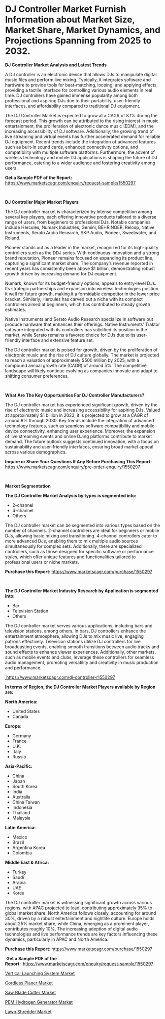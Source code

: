 <p><h1>DJ Controller Market Furnish Information about Market Size, Market Share, Market Dynamics, and Projections Spanning from 2025 to 2032.</h1></p><p><strong>DJ Controller Market Analysis and Latest Trends</strong></p>
<p><p>A DJ controller is an electronic device that allows DJs to manipulate digital music files and perform live mixing. Typically, it integrates software and hardware to provide tools for beat-matching, looping, and applying effects, providing a tactile interface for controlling various audio elements in real time. DJ controllers have gained immense popularity among both professional and aspiring DJs due to their portability, user-friendly interfaces, and affordability compared to traditional DJ equipment.</p><p>The DJ Controller Market is expected to grow at a CAGR of 8.1% during the forecast period. This growth can be attributed to the rising interest in music entertainment, the proliferation of electronic dance music (EDM), and the increasing accessibility of DJ software. Additionally, the growing trend of live streaming and virtual events has further accelerated demand for reliable DJ equipment. Recent trends include the integration of advanced features such as built-in sound cards, enhanced connectivity options, and compatibility with multiple software platforms. Furthermore, the advent of wireless technology and mobile DJ applications is shaping the future of DJ performance, catering to a wider audience and fostering creativity among users.</p></p>
<p><strong>Get a Sample PDF of the Report:&nbsp;</strong> <a href="https://www.marketscagr.com/enquiry/request-sample/1550297?utm_campaign=2004&utm_medium=2&utm_source=Github&utm_content=ia&utm_term=10042025&utm_id=dj-controller">https://www.marketscagr.com/enquiry/request-sample/1550297</a></p>
<p>&nbsp;</p>
<p><strong>DJ Controller Major Market Players</strong></p>
<p><p>The DJ controller market is characterized by intense competition among several key players, each offering innovative products tailored to a diverse range of users, from beginners to professional DJs. Notable companies include Hercules, Numark Industries, Gemini, BEHRINGER, Reloop, Native Instruments, Serato Audio Research, SKP Audio, Pioneer, Sweetwater, and Roland.</p><p>Pioneer stands out as a leader in the market, recognized for its high-quality controllers such as the DDJ series. With continuous innovation and a strong brand reputation, Pioneer remains focused on expanding its product line, capturing a significant market share. The company’s revenue reported in recent years has consistently been above $1 billion, demonstrating robust growth driven by increasing demand for DJ equipment.</p><p>Numark, known for its budget-friendly options, appeals to entry-level DJs. Its strategic partnerships and expansion into wireless technologies position it well for future growth, making it a formidable competitor in the lower price bracket. Similarly, Hercules has carved out a niche with its compact controllers aimed at beginners, which has contributed to steady growth estimates.</p><p>Native Instruments and Serato Audio Research specialize in software but produce hardware that enhances their offerings. Native Instruments’ Traktor software integrated with its controllers has solidified its position in the market, while Serato remains a favored choice for DJs due to its user-friendly interface and extensive feature set.</p><p>The DJ controller market is poised for growth, driven by the proliferation of electronic music and the rise of DJ culture globally. The market is projected to reach a valuation of approximately $500 million by 2025, with a compound annual growth rate (CAGR) of around 5%. The competitive landscape will likely continue evolving as companies innovate and adapt to shifting consumer preferences.</p></p>
<p>&nbsp;</p>
<p><strong>What Are The Key Opportunities For DJ Controller Manufacturers?</strong></p>
<p><p>The DJ controller market has experienced significant growth, driven by the rise of electronic music and increasing accessibility for aspiring DJs. Valued at approximately $1 billion in 2022, it is projected to grow at a CAGR of around 8% through 2030. Key trends include the integration of advanced technology features, such as seamless software compatibility and mobile device connectivity, enhancing user experience. Moreover, the expansion of live streaming events and online DJing platforms contribute to market demand. The future outlook suggests continued innovation, with a focus on sustainability and user-friendly interfaces, ensuring broad market appeal across various demographics.</p></p>
<p><strong>Inquire or Share Your Questions If Any Before Purchasing This Report:</strong> <a href="https://www.marketscagr.com/enquiry/pre-order-enquiry/1550297?utm_campaign=2004&utm_medium=2&utm_source=Github&utm_content=ia&utm_term=10042025&utm_id=dj-controller">https://www.marketscagr.com/enquiry/pre-order-enquiry/1550297</a></p>
<p>&nbsp;</p>
<p><strong>Market Segmentation</strong></p>
<p><strong>The DJ Controller Market Analysis by types is segmented into:</strong></p>
<p><ul><li>2-channel</li><li>4-channel</li><li>Others</li></ul></p>
<p><p>The DJ controller market can be segmented into various types based on the number of channels. 2-channel controllers are ideal for beginners or mobile DJs, allowing basic mixing and transitioning. 4-channel controllers cater to more advanced DJs, enabling them to mix multiple audio sources simultaneously for complex sets. Additionally, there are specialized controllers, such as those designed for specific software or performance styles, which offer unique features and functionalities tailored to professional users or niche markets.</p></p>
<p><strong>Purchase this Report:&nbsp;</strong><a href="https://www.marketscagr.com/purchase/1550297?utm_campaign=2004&utm_medium=2&utm_source=Github&utm_content=ia&utm_term=10042025&utm_id=dj-controller">https://www.marketscagr.com/purchase/1550297</a></p>
<p>&nbsp;</p>
<p><strong>The DJ Controller Market Industry Research by Application is segmented into:</strong></p>
<p><ul><li>Bar</li><li>Television Station</li><li>Others</li></ul></p>
<p><p>The DJ controller market serves various applications, including bars and television stations, among others. In bars, DJ controllers enhance the entertainment atmosphere, allowing DJs to mix music live, engaging patrons effectively. Television stations utilize DJ controllers for live broadcasting events, enabling smooth transitions between audio tracks and sound effects to enhance viewer experiences. Additionally, other markets, such as mobile events and clubs, leverage these controllers for seamless audio management, promoting versatility and creativity in music production and performance.</p></p>
<p><a href="https://www.marketscagr.com/dj-controller-r1550297?utm_campaign=2004&utm_medium=2&utm_source=Github&utm_content=ia&utm_term=10042025&utm_id=dj-controller">&nbsp;https://www.marketscagr.com/dj-controller-r1550297</a></p>
<p><strong>In terms of Region, the DJ Controller Market Players available by Region are:</strong></p>
<p>
    <p> <strong> North America: </strong>
        <ul>
            <li>United States</li>
            <li>Canada</li>
        </ul>
        </p> 
    <p> <strong> Europe: </strong>
        <ul>
            <li>Germany</li>
            <li>France</li>
            <li>U.K.</li>
            <li>Italy</li>
            <li>Russia</li>
        </ul>
        </p> 
    <p> <strong> Asia-Pacific: </strong>
        <ul>
            <li>China</li>
            <li>Japan</li>
            <li>South Korea</li>
            <li>India</li>
            <li>Australia</li>
            <li>China Taiwan</li>
            <li>Indonesia</li>
            <li>Thailand</li>
            <li>Malaysia</li>
        </ul>
        </p> 
    <p> <strong> Latin America: </strong>
        <ul>
            <li>Mexico</li>
            <li>Brazil</li>
            <li>Argentina Korea</li>
            <li>Colombia</li>
        </ul>
        </p> 
    <p> <strong> Middle East & Africa: </strong>
        <ul>
            <li>Turkey</li>
            <li>Saudi</li>
            <li>Arabia</li>
            <li>UAE</li>
            <li>Korea</li>
        </ul>
    </p>
    </p>
<p><p>The DJ controller market is witnessing significant growth across various regions, with APAC projected to lead, contributing approximately 35% to global market share. North America follows closely, accounting for around 30%, driven by a robust entertainment and nightlife culture. Europe holds about 25% market share, while China, emerging as a prominent player, contributes roughly 10%. The increasing adoption of digital audio technologies and live performance trends are key factors influencing these dynamics, particularly in APAC and North America.</p></p>
<p><strong>Purchase this Report: </strong><a href="https://www.marketscagr.com/purchase/1550297?utm_campaign=2004&utm_medium=2&utm_source=Github&utm_content=ia&utm_term=10042025&utm_id=dj-controller">https://www.marketscagr.com/purchase/1550297</a></p>
<p>&nbsp;<strong>Get a Sample PDF of the Report:&nbsp;&nbsp;</strong><a href="https://www.marketscagr.com/enquiry/request-sample/1550297?utm_campaign=2004&utm_medium=2&utm_source=Github&utm_content=ia&utm_term=10042025&utm_id=dj-controller">https://www.marketscagr.com/enquiry/request-sample/1550297</a></p>
<p><strong></strong></p>
<p><p><a href="https://github.com/motanafraxer/Market-Research-Report-List-1/blob/main/vertical-launching-system-market.md?utm_campaign=2004&utm_medium=2&utm_source=Github&utm_content=ia&utm_term=10042025&utm_id=dj-controller">Vertical Launching System Market</a></p><p><a href="https://github.com/fabinbuddygc/Market-Research-Report-List-1/blob/main/cordless-planer-market.md?utm_campaign=2004&utm_medium=2&utm_source=Github&utm_content=ia&utm_term=10042025&utm_id=dj-controller">Cordless Planer Market</a></p><p><a href="https://github.com/stohllaackdw/Market-Research-Report-List-1/blob/main/saw-blade-cutter-market.md?utm_campaign=2004&utm_medium=2&utm_source=Github&utm_content=ia&utm_term=10042025&utm_id=dj-controller">Saw Blade Cutter Market</a></p><p><a href="https://github.com/bramsklizas/Market-Research-Report-List-1/blob/main/pem-hydrogen-generator-market.md?utm_campaign=2004&utm_medium=2&utm_source=Github&utm_content=ia&utm_term=10042025&utm_id=dj-controller">PEM Hydrogen Generator Market</a></p><p><a href="https://github.com/ridchycarlas/Market-Research-Report-List-1/blob/main/lawn-shredder-market.md?utm_campaign=2004&utm_medium=2&utm_source=Github&utm_content=ia&utm_term=10042025&utm_id=dj-controller">Lawn Shredder Market</a></p></p>